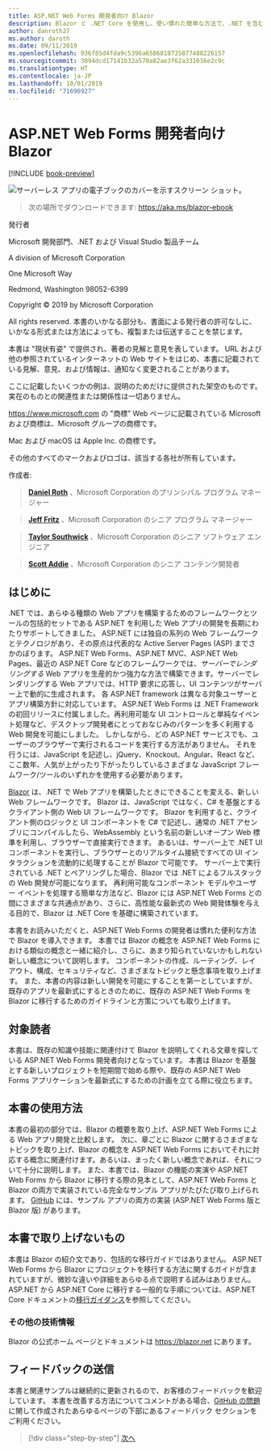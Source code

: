 ```yaml
---
title: ASP.NET Web Forms 開発者向け Blazor
description: Blazor と .NET Core を使用し、使い慣れた簡単な方法で、.NET を含むフルスタック Web アプリを構築する方法について説明します。
author: danroth27
ms.author: daroth
ms.date: 09/11/2019
ms.openlocfilehash: 936f85d4fda9c5396a6586810735877488226157
ms.sourcegitcommit: 3094dcd17141b32a570a82ae3f62a331616e2c9c
ms.translationtype: HT
ms.contentlocale: ja-JP
ms.lasthandoff: 10/01/2019
ms.locfileid: "71696927"
---
```

# <a name="blazor-for-aspnet-web-forms-developers"></a>ASP.NET Web Forms 開発者向け Blazor

[!INCLUDE [book-preview](../../../includes/book-preview.md)]

![サーバーレス アプリの電子ブックのカバーを示すスクリーン ショット。](./media/index/blazor-for-web-forms-developers-cover.png)

> 次の場所でダウンロードできます: <https://aka.ms/blazor-ebook>

発行者

Microsoft 開発部門、.NET および Visual Studio 製品チーム

A division of Microsoft Corporation

One Microsoft Way

Redmond, Washington 98052-6399

Copyright © 2019 by Microsoft Corporation

All rights reserved. 本書のいかなる部分も、書面による発行者の許可なしに、いかなる形式または方法によっても、複製または伝送することを禁じます。

本書は "現状有姿" で提供され、著者の見解と意見を表しています。 URL および他の参照されているインターネットの Web サイトをはじめ、本書に記載されている見解、意見、および情報は、通知なく変更されることがあります。

ここに記載したいくつかの例は、説明のためだけに提供された架空のものです。 実在のものとの関連性または関係性は一切ありません。

<https://www.microsoft.com> の "商標" Web ページに記載されている Microsoft および商標は、Microsoft グループの商標です。

Mac および macOS は Apple Inc. の商標です。

その他のすべてのマークおよびロゴは、該当する各社が所有しています。

作成者:

> **[Daniel Roth](https://github.com/danroth27)** 、Microsoft Corporation のプリンシパル プログラム マネージャー

> **[Jeff Fritz](https://github.com/csharpfritz)** 、Microsoft Corporation のシニア プログラム マネージャー

> **[Taylor Southwick](https://github.com/twsouthwick)** 、Microsoft Corporation のシニア ソフトウェア エンジニア

> **[Scott Addie](https://github.com/scottaddie)** 、Microsoft Corporation のシニア コンテンツ開発者

## <a name="introduction"></a>はじめに

.NET では、あらゆる種類の Web アプリを構築するためのフレームワークとツールの包括的セットである ASP.NET を利用した Web アプリの開発を長期にわたりサポートしてきました。 ASP.NET には独自の系列の Web フレームワークとテクノロジがあり、その原点は代表的な Active Server Pages (ASP) までさかのぼります。 ASP.NET Web Forms、ASP.NET MVC、ASP.NET Web Pages、最近の ASP.NET Core などのフレームワークでは、*サーバーでレンダリングする* Web アプリを生産的かつ強力な方法で構築できます。サーバーでレンダリングする Web アプリでは、HTTP 要求に応答し、UI コンテンツがサーバー上で動的に生成されます。 各 ASP.NET framework は異なる対象ユーザーとアプリ構築方針に対応しています。 ASP.NET Web Forms は .NET Framework の初回リリースに付属しました。再利用可能な UI コントロールと単純なイベント処理など、デスクトップ開発者にとっておなじみのパターンを多く利用する Web 開発を可能にしました。 しかしながら、どの ASP.NET サービスでも、ユーザーのブラウザーで実行されるコードを実行する方法がありません。 それを行うには、JavaScript を記述し、jQuery、Knockout、Angular、React など、ここ数年、人気が上がったり下がったりしているさまざまな JavaScript フレームワーク/ツールのいずれかを使用する必要があります。

[Blazor](https://blazor.net) は、.NET で Web アプリを構築したときにできることを変える、新しい Web フレームワークです。 Blazor は、JavaScript ではなく、C# を基盤とするクライアント側の Web UI フレームワークです。 Blazor を利用すると、クライアント側のロジックと UI コンポーネントを C# で記述し、通常の .NET アセンブリにコンパイルしたら、WebAssembly という名前の新しいオープン Web 標準を利用し、ブラウザーで直接実行できます。 あるいは、サーバー上で .NET UI コンポーネントを実行し、ブラウザーとのリアルタイム接続ですべての UI インタラクションを流動的に処理することが Blazor で可能です。 サーバー上で実行されている .NET とペアリングした場合、Blazor では .NET によるフルスタックの Web 開発が可能になります。 再利用可能なコンポーネント モデルやユーザー イベントを処理する簡単な方法など、Blazor には ASP.NET Web Forms との間にさまざまな共通点があり、さらに、高性能な最新式の Web 開発体験を与える目的で、Blazor は .NET Core を基礎に構築されています。

本書をお読みいただくと、ASP.NET Web Forms の開発者は慣れた便利な方法で Blazor を導入できます。 本書では Blazor の概念を ASP.NET Web Forms における類似の概念と一緒に紹介し、さらに、あまり知られていないかもしれない新しい概念について説明します。 コンポーネントの作成、ルーティング、レイアウト、構成、セキュリティなど、さまざまなトピックと懸念事項を取り上げます。 また、本書の内容は新しい開発を可能にすることを第一としていますが、既存のアプリを最新式にするときのために、既存の ASP.NET Web Forms を Blazor に移行するためのガイドラインと方策についても取り上げます。

## <a name="who-should-use-the-book"></a>対象読者

本書は、既存の知識や技能に関連付けて Blazor を説明してくれる文章を探している ASP.NET Web Forms 開発者向けとなっています。 本書は Blazor を基盤とする新しいプロジェクトを短期間で始める際や、既存の ASP.NET Web Forms アプリケーションを最新式にするための計画を立てる際に役立ちます。

## <a name="how-to-use-the-book"></a>本書の使用方法

本書の最初の部分では、Blazor の概要を取り上げ、ASP.NET Web Forms による Web アプリ開発と比較します。 次に、章ごとに Blazor に関するさまざまなトピックを取り上げ、Blazor の概念を ASP.NET Web Forms においてそれに対応する概念に関連付けます。あるいは、まったく新しい概念であれば、それについて十分に説明します。 また、本書では、Blazor の機能の実演や ASP.NET Web Forms から Blazor に移行する際の見本として、ASP.NET Web Forms と Blazor の両方で実装されている完全なサンプル アプリがたびたび取り上げられます。 [GitHub](https://github.com/dotnet-architecture/eshoponblazor) には、サンプル アプリの両方の実装 (ASP.NET Web Forms 版と Blazor 版) があります。

## <a name="what-this-book-doesnt-cover"></a>本書で取り上げないもの

本書は Blazor の紹介文であり、包括的な移行ガイドではありません。 ASP.NET Web Forms から Blazor にプロジェクトを移行する方法に関するガイドが含まれていますが、微妙な違いや詳細をあらゆる点で説明する試みはありません。 ASP.NET から ASP.NET Core に移行する一般的な手順については、ASP.NET Core ドキュメントの[移行ガイダンス](https://docs.microsoft.com/aspnet/core/migration/proper-to-2x/)を参照してください。

### <a name="additional-resources"></a>その他の技術情報

Blazor の公式ホーム ページとドキュメントは <https://blazor.net> にあります。

## <a name="send-your-feedback"></a>フィードバックの送信

本書と関連サンプルは継続的に更新されるので、お客様のフィードバックを歓迎しています。 本書を改善する方法についてコメントがある場合、[GitHub の問題](https://github.com/dotnet/docs/issues)に関して作成されたあらゆるページの下部にあるフィードバック セクションをご利用ください。

>[!div class="step-by-step"]
>[次へ](introduction.md)
